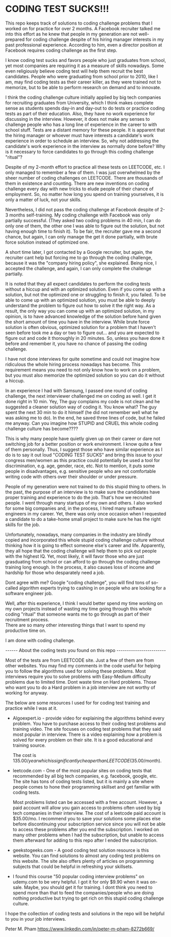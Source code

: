 # CODING TEST SUCKS!!!

This repo keeps track of solutions to coding challenge problems that I worked on for practice for over 2 months.
A Facebook recruiter talked me into this effort as he knew that people in my generation are not well-prepared for 
coding challenge despite of his hiring manager interests in my past professional experience. According to him, even 
a director position at Facebook requires coding challenge as the first step.

I know coding test sucks and favors people who just graduates from school, yet most companies are requiring it as a 
measure of skills nowadays. Some even religiously believe coding test will help them recruit the best candidates. 
People who were graduating from school prior to 2010, like I am, may find coding tests as their career killer, 
as they were trained not to memorize, but to be able to perform research on demand and to innovate. 

I think the coding challenge culture initially applied by big tech companies for recruiting graduates 
from University, which I think makes complete sense as students spends day-in and day-out to do tests or practice 
coding tests as part of their education. Also, they have no work experience for discussing in the interview.
However, it does not make any senses to challenge people who has a long line of experience in the career to with
school stuff. Tests are a distant memory for these people. It is apparent that the hiring manager or whoever
must have interests a candidate's work experience in order to schedule an interview. So, why not addressing 
the candidate's work experience in the interview as normally done before? Why is it necessary to force candidates to 
go through this coding challenge "ritual"?

Despite of my 2-month effort to practice all these tests on LEETCODE, etc. I only managed to remember a few of them. 
I was just overwhelmed by the sheer number of coding challenges on LEETCODE. There are thousands of them in existence
and counting. There are new inventions on coding challenge every day with new tricks to elude people of their 
chance of employment. So, no matter how long you spend on training yourselves, it is only a matter of luck, not your
skills. 

Nevertheless, I did not pass the coding challenge at Facebook despite of 2-3 months self-training. My coding challenge 
with Facebook was only partially successful. (They asked two coding problems in 40 min, I can do only one of them, 
the other one I was able to figure out the solution, but not having enough time to finish it). To be fair, the recruiter
gave me a second chance, but again, I can only manage the get it done partially, with brute force solution instead of 
optimized one.

A short time later, I got contacted by a Google recruiter, but again, the recruiter cant help but forcing me to go 
through the coding challenge, because it was the "company hiring policy", she explained. Being nice, I accepted the 
challenge, and again, I can only complete the challenge partially. 

It is noted that they all expect candidates to perform the coding tests without a hiccup and with an optimized solution. 
Even if you come up with a solution, but not the optimized one or struggling to finish it, you failed. To be able
to come up with an optimized solution, you must be able to deeply understand the problem to figure out how to solve 
it the right way. As a result, the only way you can come up with an optimized solution, in my opinion, is to have advanced
knowledge of the solution before hand given the short amount of time you have in the interview. While brute force solution 
is often obvious, optimized solution for a problem that I haven't seen before took me a day or two to figure out...
and you are expected to figure out and code it thoroughly in 20 minutes. So, unless you have done it before and remember 
it, you have no chance of passing the coding challenge. 

I have not done interviews for quite sometime and could not imagine how ridiculous the whole hiring process nowadays 
has become. This requirement means you need to not only know how to work on a problem, but you must also memorize 
the optimized solution so you can do it without a hiccup. 

In an experience I had with Samsung, I passed one round of coding challenge, the next interviewer challenged me
on coding as well. I get it done right in 10 min. Yey, The guy complains my code is not clean and he suggested
a cleaner solution way of coding it. You know what? The guy spent the next 30 min to do it himself (he did not remember 
well what he was asking me to do). In the end, he saved three lines of code, but he failed me anyway. Can 
you imagine how STUPID and CRUEL this whole coding challenge culture has become????

This is why many people have quietly given up on their career or dare not switching job for a better position or work 
environment.  I know quite a few of them personally. Thus, I suggest those who have similar experience as I do is to 
say it out loud "CODING TEST SUCKS" and bring this issue to your congress men/women as this practice could potentially 
be used a tool for discrimination, e.g. age, gender, race, etc. Not to mention, it puts some people in disadvantages, 
e.g. sensitive people who are not comfortable writing code with others over their shoulder or under pressure.

People of my generation were not trained to do this stupid thing to others. In the past, the purpose of an interview 
is to make sure the candidates have proper training and experience to do the job.  That's how we recruited people. 
I went through many startups of my own and others. I also worked for some big companies and, in the process, I hired 
many software engineers in my career. Yet, there was only once occasion when I requested a candidate to do a take-home 
small project to make sure he has the right skills for the job.

Unfortunately, nowadays, many companies in the industry are blindly copied and incorporated this whole stupid 
coding challenge culture without thinking how it is going to effect someone else's career and life. Apparently,
they all hope that the coding challenge will help them to pick out people with the highest IQ. Yet, most likely, 
it will favor those who are just grasduating from school or can afford to go through the coding challenge training long enough. 
In the process, it also causes loss of income and hardship for those who desparately need a job. 

Dont agree with me? Google "coding challenge", you will find tons of so-called algorithm experts trying to cashing 
in on people who are looking for a software engineer job. 

Well, after this experience, I think I would better spend my time working on my own projects instead of wasting my
time going through this whole coding "ritual" that someone wants me to go through as part of their recruitment process.  
There are so many other interesting things that I want to spend my productive time on.

I am done with coding challenge.


------  About the coding tests you found on this repo ------------------------

Most of the tests are from LEETCODE site. Just a few of them are from other websites. You
may find my comments in the code useful for helping you to follow the algorithms used for
solving these problems. Most interviews require you to solve problems with Easy-Medium 
difficulty problems due to limited time. Dont waste time on Hard problems. Those who want
you to do a Hard problem in a job interview are not worthy of working for anyway.

The below are some resources I used for for coding test training and practice while I was
at it.

- Algoexpert.io - provide video for explaining the algorithms behind every problem.
    You have to purchase access to their coding test problems and training video.
    The site focuses on coding test problems that they said most popular in interview.
    There is a video explaining how a problem is solved for every problem on their site.
    It is a good educational and training source. 

    The cost is $135.00/year which is significantly cheaper than LEETCODE ($35.00/month).

- leetcode.com - One of the most popular sites on coding tests that recommended by all big
    tech companies, e.g. facebook, google, etc.  The site has tons of coding tests listed,
    but it is mainly a site where people comes to hone their programming skillset and get
    familiar with coding tests.

    Most problems listed can be accessed with a free account. However, a paid account will
    allow you gain access to problems often used by big tech companies in their interview.
    The cost of a leetcode paid account is $35.00/mo. I recommend you to save your solutions some
    places else before discontinuing your subscription service since you will not be able 
    to access these problems after you end the subscription. I worked on many other problems when 
    I had the subscription, but unable to access them afterward for adding to this repo after I 
    ended the subscription.

- geekstogeeks.com - A good coding test solution resource is this website. You can find 
    solutions to almost any coding test problems on this website. The site also offers plenty 
    of articles on programming subjects that could be helpful in refreshing your skillsets.

- I found this course "50 popular coding interview problems" on udemy.com to be very helpful. 
  I got it for only $9.90 when it was on-sale. Maybe, you should get it for training. I dont
  think you need to spend more than that to feed the companies/people who are doing nothing
  productive but trying to get rich on this stupid coding challenge culture. 
  
I hope the collection of coding tests and solutions in the repo will be helpful to you in your job 
interviews.

Peter M. Pham
https://www.linkedin.com/in/peter-m-pham-8272b669/




  

 




 



  






 




